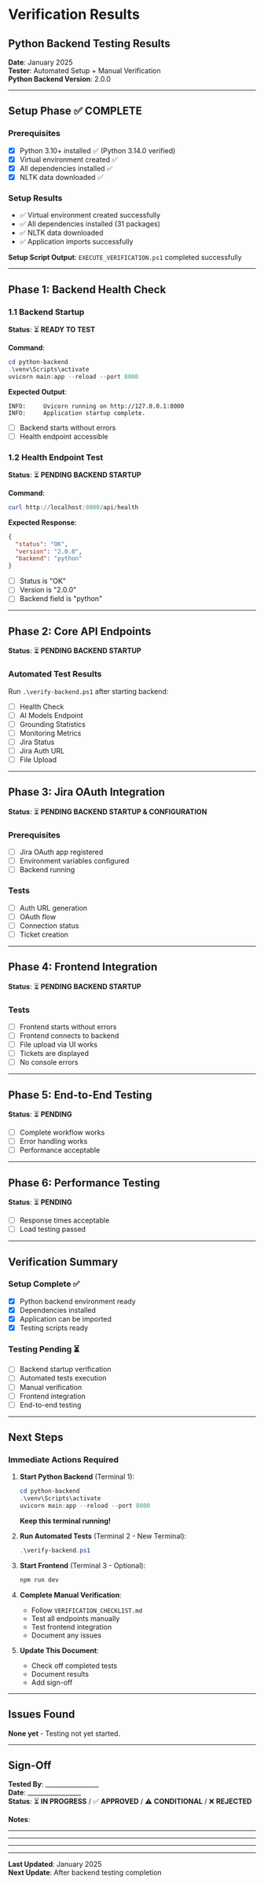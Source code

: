 # Verification Results
## Python Backend Testing Results

**Date**: January 2025  
**Tester**: Automated Setup + Manual Verification  
**Python Backend Version**: 2.0.0

---

## Setup Phase ✅ COMPLETE

### Prerequisites
- [x] Python 3.10+ installed ✅ (Python 3.14.0 verified)
- [x] Virtual environment created ✅
- [x] All dependencies installed ✅
- [x] NLTK data downloaded ✅

### Setup Results
- ✅ Virtual environment created successfully
- ✅ All dependencies installed (31 packages)
- ✅ NLTK data downloaded
- ✅ Application imports successfully

**Setup Script Output**: `EXECUTE_VERIFICATION.ps1` completed successfully

---

## Phase 1: Backend Health Check

### 1.1 Backend Startup
**Status**: ⏳ **READY TO TEST**

**Command**:
```powershell
cd python-backend
.\venv\Scripts\activate
uvicorn main:app --reload --port 8000
```

**Expected Output**:
```
INFO:     Uvicorn running on http://127.0.0.1:8000
INFO:     Application startup complete.
```

- [ ] Backend starts without errors
- [ ] Health endpoint accessible

### 1.2 Health Endpoint Test
**Status**: ⏳ **PENDING BACKEND STARTUP**

**Command**:
```powershell
curl http://localhost:8000/api/health
```

**Expected Response**:
```json
{
  "status": "OK",
  "version": "2.0.0",
  "backend": "python"
}
```

- [ ] Status is "OK"
- [ ] Version is "2.0.0"
- [ ] Backend field is "python"

---

## Phase 2: Core API Endpoints

**Status**: ⏳ **PENDING BACKEND STARTUP**

### Automated Test Results
Run `.\verify-backend.ps1` after starting backend:

- [ ] Health Check
- [ ] AI Models Endpoint
- [ ] Grounding Statistics
- [ ] Monitoring Metrics
- [ ] Jira Status
- [ ] Jira Auth URL
- [ ] File Upload

---

## Phase 3: Jira OAuth Integration

**Status**: ⏳ **PENDING BACKEND STARTUP & CONFIGURATION**

### Prerequisites
- [ ] Jira OAuth app registered
- [ ] Environment variables configured
- [ ] Backend running

### Tests
- [ ] Auth URL generation
- [ ] OAuth flow
- [ ] Connection status
- [ ] Ticket creation

---

## Phase 4: Frontend Integration

**Status**: ⏳ **PENDING BACKEND STARTUP**

### Tests
- [ ] Frontend starts without errors
- [ ] Frontend connects to backend
- [ ] File upload via UI works
- [ ] Tickets are displayed
- [ ] No console errors

---

## Phase 5: End-to-End Testing

**Status**: ⏳ **PENDING**

- [ ] Complete workflow works
- [ ] Error handling works
- [ ] Performance acceptable

---

## Phase 6: Performance Testing

**Status**: ⏳ **PENDING**

- [ ] Response times acceptable
- [ ] Load testing passed

---

## Verification Summary

### Setup Complete ✅
- [x] Python backend environment ready
- [x] Dependencies installed
- [x] Application can be imported
- [x] Testing scripts ready

### Testing Pending ⏳
- [ ] Backend startup verification
- [ ] Automated tests execution
- [ ] Manual verification
- [ ] Frontend integration
- [ ] End-to-end testing

---

## Next Steps

### Immediate Actions Required

1. **Start Python Backend** (Terminal 1):
   ```powershell
   cd python-backend
   .\venv\Scripts\activate
   uvicorn main:app --reload --port 8000
   ```
   **Keep this terminal running!**

2. **Run Automated Tests** (Terminal 2 - New Terminal):
   ```powershell
   .\verify-backend.ps1
   ```

3. **Start Frontend** (Terminal 3 - Optional):
   ```powershell
   npm run dev
   ```

4. **Complete Manual Verification**:
   - Follow `VERIFICATION_CHECKLIST.md`
   - Test all endpoints manually
   - Test frontend integration
   - Document any issues

5. **Update This Document**:
   - Check off completed tests
   - Document results
   - Add sign-off

---

## Issues Found

**None yet** - Testing not yet started.

---

## Sign-Off

**Tested By**: _________________  
**Date**: _________________  
**Status**: ⏳ **IN PROGRESS** / ✅ **APPROVED** / ⚠️ **CONDITIONAL** / ❌ **REJECTED**

**Notes**:
_____________________________________________________________________
_____________________________________________________________________
_____________________________________________________________________

---

**Last Updated**: January 2025  
**Next Update**: After backend testing completion

